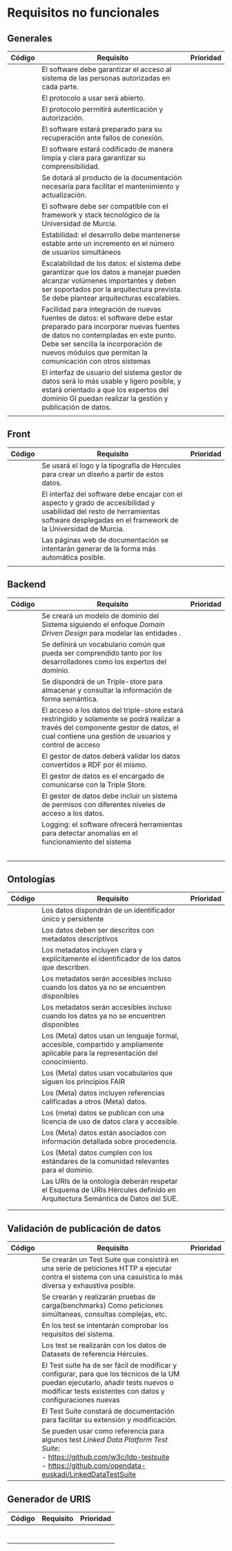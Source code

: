 # Requisitos no funcionales



## Generales



| Código | Requisito                                                    | Prioridad |
| ------ | ------------------------------------------------------------ | --------- |
|        | El software debe garantizar el acceso al sistema de las personas autorizadas en cada parte. |           |
|        | El protocolo a usar será abierto.                            |           |
|        | El protocolo permitirá autenticación y autorización.         |           |
|        | El software estará preparado para su recuperación ante fallos de conexión. |           |
|        | El software estará codificado de manera limpia y clara para garantizar su comprensibilidad. |           |
|        | Se dotará al producto de la documentación necesaria para facilitar el mantenimiento y actualización. |           |
|        | El software debe ser compatible con el framework y stack tecnológico de la Universidad de Murcia. |           |
|        | Estabilidad: el desarrollo debe mantenerse estable ante un incremento en el número de usuarios simultáneos |           |
|        | Escalabilidad de los datos: el sistema debe garantizar que los datos a manejar pueden alcanzar volúmenes importantes y deben ser soportados por la arquitectura prevista. Se debe plantear arquitecturas escalables. |           |
|        | Facilidad para integración de nuevas fuentes de datos: el software debe estar preparado para incorporar nuevas fuentes de datos no contempladas en este punto. Debe ser sencilla la incorporación de nuevos módulos que permitan la comunicación con otros sistemas |           |
|        | El interfaz de usuario del sistema gestor de datos será lo más usable y ligero posible, y estará orientado a que los expertos del dominio GI puedan realizar la gestión y publicación de datos. |           |
|        |                                                              |           |



## Front



| Código | Requisito                                                    | Prioridad |
| ------ | ------------------------------------------------------------ | --------- |
|        | Se usará el logo y la tipografía de Hercules para crear un diseño a partir de estos datos. |           |
|        | El interfaz del software debe encajar con el aspecto y grado de accesibilidad y usabilidad del resto de herramientas software desplegadas en el framework de la Universidad de Murcia. |           |
|        | Las páginas web de documentación se intentarán generar de la forma más automática posible. |           |
|        |                                                              |           |



## Backend



| Código | Requisito                                                    | Prioridad |
| ------ | ------------------------------------------------------------ | --------- |
|        | Se creará un modelo de dominio del Sistema siguiendo el enfoque *Domain Driven Design* para modelar las entidades . |           |
|        | Se definirá un vocabulario común que pueda ser comprendido tanto por los desarrolladores como los expertos del dominio. |           |
|        | Se dispondrá de un Triple-store para almacenar y consultar la información de forma semántica. |           |
|        | El acceso a los datos del triple-store  estará restringido y solamente se podrá realizar a través del componente  gestor de datos, el cual contiene una gestión de usuarios y control de acceso |           |
|        | El gestor de datos deberá validar los datos convertidos a RDF por él mismo. |           |
|        | El gestor de datos es el encargado de comunicarse con la Triple Store. |           |
|        | El gestor de datos debe incluir un sistema de permisos con diferentes niveles de acceso a los datos. |           |
|        | Logging: el software ofrecerá  herramientas para detectar anomalías en el funcionamiento del sistema |           |
|        |                                                              |           |
|        |                                                              |           |
|        |                                                              |           |
|        |                                                              |           |
|        |                                                              |           |



## Ontologías



| Código | Requisito                                                    | Prioridad |
| ------ | ------------------------------------------------------------ | --------- |
|        | Los datos dispondrán de un identificador único y persistente |           |
|        | Los datos deben ser descritos con metadatos descriptivos     |           |
|        | Los metadatos incluyen clara y explícitamente el identificador de los datos que describen. |           |
|        | Los metadatos serán accesibles incluso cuando los datos ya no se encuentren disponibles |           |
|        | Los metadatos serán accesibles incluso cuando los datos ya no se encuentren disponibles |           |
|        | Los (Meta) datos usan un lenguaje formal, accesible, compartido y ampliamente aplicable para la representación del conocimiento. |           |
|        | Los (Meta) datos usan vocabularios que siguen los principios FAIR |           |
|        | Los (Meta) datos incluyen referencias calificadas a otros (Meta) datos. |           |
|        | Los (meta) datos se publican con una licencia de uso de datos clara y accesible. |           |
|        | Los (Meta) datos están asociados con información detallada sobre procedencia. |           |
|        | Los (Meta) datos cumplen con los estándares de la comunidad relevantes para el dominio. |           |
|        | Las URIs de la ontología deberán respetar el Esquema de URIs Hércules definido en Arquitectura Semántica de Datos del SUE. |           |
|        |                                                              |           |
|        |                                                              |           |



## Validación de publicación de datos



| Código | Requisito                                                    | Prioridad |
| ------ | ------------------------------------------------------------ | --------- |
|        | Se crearán un Test Suite que consistirá en una serie de peticiones HTTP a ejecutar contra el sistema con una casuística lo más diversa y exhaustiva posible. |           |
|        | Se crearán y realizarán pruebas de carga(benchmarks)  Como peticiones simúltaneas, consultas complejas, etc. |           |
|        | En los test se intentarán comprobar los requisitos del sistema. |           |
|        | Los test se realizarán con los datos de Datasets de referencia Hércules. |           |
|        | El Test suite ha de ser fácil de modificar y configurar, para que los técnicos de la UM puedan ejecutarlo, añadir tests nuevos o modificar tests existentes con datos y configuraciones nuevas |           |
|        | El Test Suite constará de documentación para facilitar su extensión y modificación. |           |
|        | Se pueden usar como referencia para algunos test *Linked Data Platform Test Suite*:<br />- https://github.com/w3c/ldp-testsuite<br />- https://github.com/opendata-euskadi/LinkedDataTestSuite |           |



## Generador de URIS



| Código | Requisito | Prioridad |
| ------ | --------- | --------- |
|        |           |           |
|        |           |           |
|        |           |           |
|        |           |           |
|        |           |           |
|        |           |           |
|        |           |           |